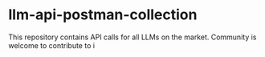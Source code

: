 # llm-api-postman-collection
This repository contains API calls for all LLMs on the market. Community is welcome to contribute to i
